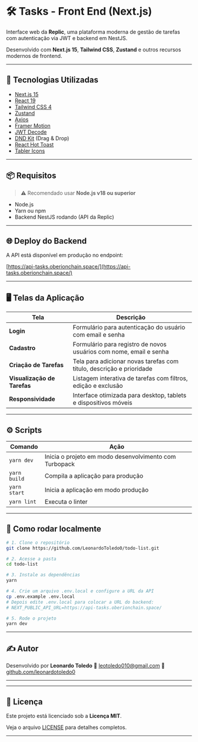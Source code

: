 # 🛠️ Tasks - Front End (Next.js)

Interface web da **Replic**, uma plataforma moderna de gestão de tarefas com autenticação via JWT e backend em NestJS.

Desenvolvido com **Next.js 15**, **Tailwind CSS**, **Zustand** e outros recursos modernos de frontend.

---

## 🚀 Tecnologias Utilizadas

- [Next.js 15](https://nextjs.org/)
- [React 19](https://react.dev/)
- [Tailwind CSS 4](https://tailwindcss.com/)
- [Zustand](https://github.com/pmndrs/zustand)
- [Axios](https://axios-http.com/)
- [Framer Motion](https://www.framer.com/motion/)
- [JWT Decode](https://github.com/auth0/jwt-decode)
- [DND Kit](https://dndkit.com/) (Drag & Drop)
- [React Hot Toast](https://react-hot-toast.com/)
- [Tabler Icons](https://tabler.io/icons)

---

## 📦 Requisitos

> ⚠️ Recomendado usar **Node.js v18 ou superior**

- Node.js
- Yarn ou npm
- Backend NestJS rodando (API da Replic)

---

## 🌐 Deploy do Backend

A API está disponível em produção no endpoint:

[https://api-tasks.oberionchain.space/](https://api-tasks.oberionchain.space/)

---

## 🖥️ Telas da Aplicação

| Tela                        | Descrição                                                            |
| --------------------------- | -------------------------------------------------------------------- |
| **Login**                   | Formulário para autenticação do usuário com email e senha            |
| **Cadastro**                | Formulário para registro de novos usuários com nome, email e senha   |
| **Criação de Tarefas**      | Tela para adicionar novas tarefas com título, descrição e prioridade |
| **Visualização de Tarefas** | Listagem interativa de tarefas com filtros, edição e exclusão        |
| **Responsividade**          | Interface otimizada para desktop, tablets e dispositivos móveis      |

---

## ⚙️ Scripts

| Comando      | Ação                                                   |
| ------------ | ------------------------------------------------------ |
| `yarn dev`   | Inicia o projeto em modo desenvolvimento com Turbopack |
| `yarn build` | Compila a aplicação para produção                      |
| `yarn start` | Inicia a aplicação em modo produção                    |
| `yarn lint`  | Executa o linter                                       |

---

## 🔧 Como rodar localmente

```bash
# 1. Clone o repositório
git clone https://github.com/LeonardoToledo0/todo-list.git

# 2. Acesse a pasta
cd todo-list

# 3. Instale as dependências
yarn

# 4. Crie um arquivo .env.local e configure a URL da API
cp .env.example .env.local
# Depois edite .env.local para colocar a URL do backend:
# NEXT_PUBLIC_API_URL=https://api-tasks.oberionchain.space/

# 5. Rode o projeto
yarn dev
```

---

## ✍️ Autor

Desenvolvido por **Leonardo Toledo**
📧 leotoledo010@gmail.com
🔗 [github.com/leonardotoledo0](https://github.com/LeonardoToledo0)

---

---

## 📄 Licença

Este projeto está licenciado sob a **Licença MIT**.

Veja o arquivo [LICENSE](./LICENSE) para detalhes completos.

---
